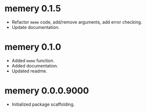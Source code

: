 # memery 0.1.5

* Refactor `meme` code, add/remove arguments, add error checking.
* Update documentation.

# memery 0.1.0

* Added `meme` function.
* Added documentation.
* Updated readme.

# memery 0.0.0.9000

* Initialized package scaffolding.
